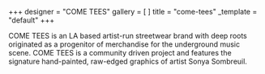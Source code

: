 +++
designer = "COME TEES"
gallery = [ ]
title = "come-tees"
_template = "default"
+++

COME TEES is an LA based artist-run streetwear brand with deep roots originated as a progenitor of merchandise for the underground music scene. COME TEES is a community driven project and features the signature hand-painted, raw-edged graphics of artist Sonya Sombreuil.
